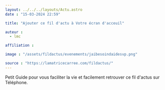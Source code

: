 ```yaml
---
layout: ../../../layouts/Actu.astro
date : "15-03-2024 22:59"

title: "Ajouter ce fil d'actu à Votre écran d'acceuil"

auteur :
  - lmc

affiliation :

image : "/assets/fildactus/evenements/jaibesoindaidesvp.png"

source : "https://lamatricecarree.com/fildactus/"
---
```


Petit Guide pour vous faciliter la vie et facilement retrouver ce fil d'actus sur Téléphone.